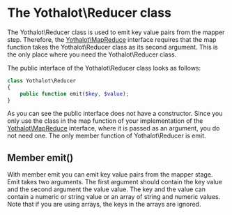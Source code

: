 # The Yothalot\Reducer class

The Yothalot\Reducer class is used to emit key value pairs from the mapper
step. Therefore, the [Yothalot\MapReduce](copernica-docs:Yothalot/php-mapreduce)
interface requires that the map function takes the Yothalot\Reducer class
as its second argument. This is the only place where you need the Yothalot\Reducer
class.

The public interface of the Yothalot\Reducer class looks as follows:

```php
class Yothalot\Reducer
{
    public function emit($key, $value);
}
```
As you can see the public interface does not have a constructor. Since you only use the class in
the map function of your implementation of the [Yothalot\MapReduce](copernica-docs:Yothalot/php-mapreduce) interface,
where it is passed as an argument, you do not need one. The only member function
of Yothalot\Reducer is emit.

## Member emit()

With member emit you can emit key value pairs from the mapper stage. Emit
takes two arguments. The first argument should contain the key value and
the second argument the value value. The key and the value can contain a
numeric or string value or an array of string and numeric values. Note that
if you are using arrays, the keys in the arrays are ignored.
